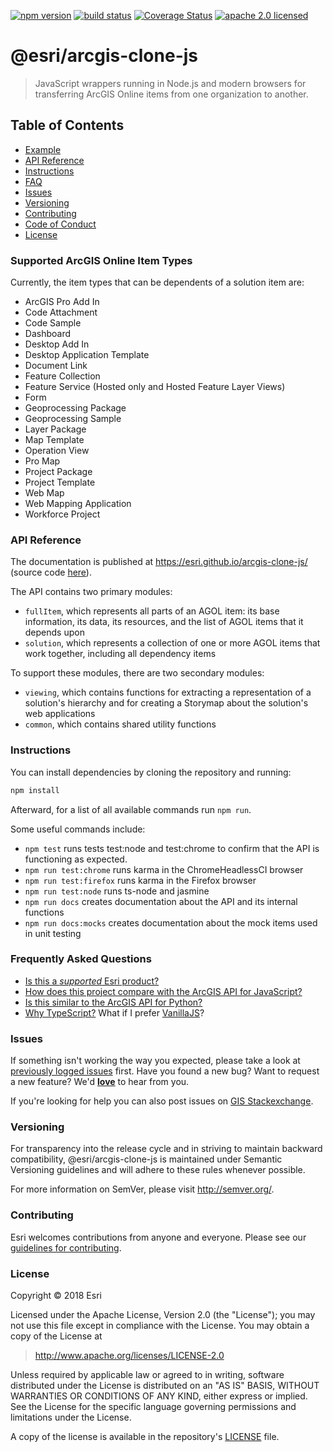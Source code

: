[![npm version][npm-img]][npm-url]
[![build status][travis-img]][travis-url]
[![Coverage Status][coverage-img]][coverage-url]
[![apache 2.0 licensed][license-img]][license-url]

[npm-img]: https://img.shields.io/npm/v/@esri/arcgis-clone-js.svg?style=flat-square
[npm-url]: https://www.npmjs.com/package/@esri/arcgis-clone-js
[travis-img]: https://img.shields.io/travis/Esri/arcgis-clone-js/develop.svg?style=flat-square
[travis-url]: https://travis-ci.org/Esri/arcgis-clone-js
[coverage-img]: https://coveralls.io/repos/github/Esri/arcgis-clone-js/badge.svg
[coverage-url]: https://coveralls.io/github/Esri/arcgis-clone-js
[license-img]: https://img.shields.io/badge/license-Apache%202.0-orange.svg?style=flat-square
[license-url]: #license

# @esri/arcgis-clone-js

> JavaScript wrappers running in Node.js and modern browsers for transferring ArcGIS Online items from one organization to another.

## Table of Contents

- [Example](#example)
- [API Reference](#api-reference)
- [Instructions](#instructions)
- [FAQ](#frequently-asked-questions)
- [Issues](#issues)
- [Versioning](#versioning)
- [Contributing](#contributing)
- [Code of Conduct](/CODE_OF_CONDUCT.md)
- [License](#license)

### Supported ArcGIS Online Item Types

Currently, the item types that can be dependents of a solution item are:

* ArcGIS Pro Add In
* Code Attachment
* Code Sample
* Dashboard
* Desktop Add In
* Desktop Application Template
* Document Link
* Feature Collection
* Feature Service (Hosted only and Hosted Feature Layer Views)
* Form
* Geoprocessing Package
* Geoprocessing Sample
* Layer Package
* Map Template
* Operation View
* Pro Map
* Project Package
* Project Template
* Web Map
* Web Mapping Application
* Workforce Project

### API Reference

The documentation is published at https://esri.github.io/arcgis-clone-js/ (source code [here](/docs/src)).

The API contains two primary modules:

* `fullItem`, which represents all parts of an AGOL item: its base information, its data, its resources, and the list of AGOL items that it depends upon
* `solution`, which represents a collection of one or more AGOL items that work together, including all dependency items

To support these modules, there are two secondary modules:

* `viewing`, which contains functions for extracting a representation of a solution's hierarchy and for creating a Storymap about the solution's web applications
* `common`, which contains shared utility functions

### Instructions

You can install dependencies by cloning the repository and running:

```bash
npm install
```

Afterward, for a list of all available commands run `npm run`.

Some useful commands include:

* `npm test` runs tests test:node and test:chrome to confirm that the API is functioning as expected.
* `npm run test:chrome` runs karma in the ChromeHeadlessCI browser
* `npm run test:firefox` runs karma in the Firefox browser
* `npm run test:node` runs ts-node and jasmine
* `npm run docs` creates documentation about the API and its internal functions
* `npm run docs:mocks` creates documentation about the mock items used in unit testing

### Frequently Asked Questions

* [Is this a _supported_ Esri product?](docs/FAQ.md#is-this-a-supported-esri-product)
* [How does this project compare with the ArcGIS API for JavaScript?](docs/FAQ.md#comparison-with-the-arcgis-api-for-javascript)
* [Is this similar to the ArcGIS API for Python?](docs/FAQ.md#comparison-with-the-arcgis-api-for-python)
* [Why TypeScript?](docs/FAQ.md#why-typescript) What if I prefer [VanillaJS](https://stackoverflow.com/questions/20435653/what-is-vanillajs)?

### Issues

If something isn't working the way you expected, please take a look at [previously logged issues](https://github.com/Esri/arcgis-clone-js/issues) first.  Have you found a new bug?  Want to request a new feature?  We'd [**love**](https://github.com/Esri/arcgis-clone-js/issues/new) to hear from you.

If you're looking for help you can also post issues on [GIS Stackexchange](http://gis.stackexchange.com/questions/ask?tags=esri-oss).

### Versioning

For transparency into the release cycle and in striving to maintain backward compatibility, @esri/arcgis-clone-js is maintained under Semantic Versioning guidelines and will adhere to these rules whenever possible.

For more information on SemVer, please visit <http://semver.org/>.

### Contributing

Esri welcomes contributions from anyone and everyone. Please see our [guidelines for contributing](CONTRIBUTING.md).

### License

Copyright &copy; 2018 Esri

Licensed under the Apache License, Version 2.0 (the "License");
you may not use this file except in compliance with the License.
You may obtain a copy of the License at

> http://www.apache.org/licenses/LICENSE-2.0

Unless required by applicable law or agreed to in writing, software
distributed under the License is distributed on an "AS IS" BASIS,
WITHOUT WARRANTIES OR CONDITIONS OF ANY KIND, either express or implied.
See the License for the specific language governing permissions and
limitations under the License.

A copy of the license is available in the repository's [LICENSE](./LICENSE) file.
